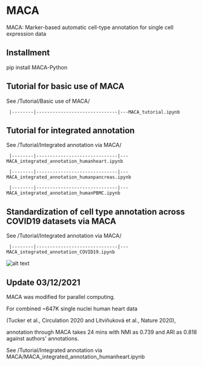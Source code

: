 # MACA
MACA: Marker-based automatic cell-type annotation for single cell expression data

## Installment
pip install MACA-Python

## Tutorial for basic use of MACA
See /Tutorial/Basic use of MACA/

     |--------|------------------------------|---MACA_tutorial.ipynb
     
## Tutorial for integrated annotation
See /Tutorial/Integrated annotation via MACA/

     |--------|------------------------------|---MACA_integrated_annotation_humanheart.ipynb

     |--------|------------------------------|---MACA_integrated_annotation_humanpancreas.ipynb
    
     |--------|------------------------------|---MACA_integrated_annotation_humanPBMC.ipynb
     
## Standardization of cell type annotation across COVID19 datasets via MACA

See /Tutorial/Integrated annotation via MACA/

     |--------|------------------------------|---MACA_integrated_annotation_COVID19.ipynb

![alt text](https://github.com/ImXman/MACA/blob/master/Tutorial/Integrated%20annotation%20via%20MACA/Figure%201.jpg?raw=true)
    

## Update 03/12/2021

MACA was modified for parallel computing.

For combined ~647K single nuclei human heart data 

(Tucker et al., Circulation 2020 and Litviňuková et al., Nature 2020), 

annotation through MACA takes 24 mins with NMI as 0.739 and ARI as 0.818 against authors' annotations. 

See /Tutorial/Integrated annotation via MACA/MACA_integrated_annotation_humanheart.ipynb
